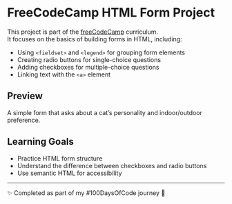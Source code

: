# FreeCodeCamp HTML Form Project

This project is part of the [freeCodeCamp](https://www.freecodecamp.org) curriculum.  
It focuses on the basics of building forms in HTML, including:

- Using `<fieldset>` and `<legend>` for grouping form elements  
- Creating radio buttons for single-choice questions  
- Adding checkboxes for multiple-choice questions  
- Linking text with the `<a>` element  

## Preview
A simple form that asks about a cat’s personality and indoor/outdoor preference.  

## Learning Goals
- Practice HTML form structure  
- Understand the difference between checkboxes and radio buttons  
- Use semantic HTML for accessibility  

---
✨ Completed as part of my #100DaysOfCode journey 🚀

